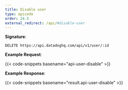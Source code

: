 ```yaml
---
title: Disable user
type: apicode
order: 24.5
external_redirect: /api/#disable-user
---
```


**Signature**:

`DELETE https://api.datadoghq.com/api/v1/user/:id`

**Example Request**:

{{< code-snippets basename="api-user-disable" >}}

**Example Response**:

{{< code-snippets basename="result.api-user-disable" >}}

